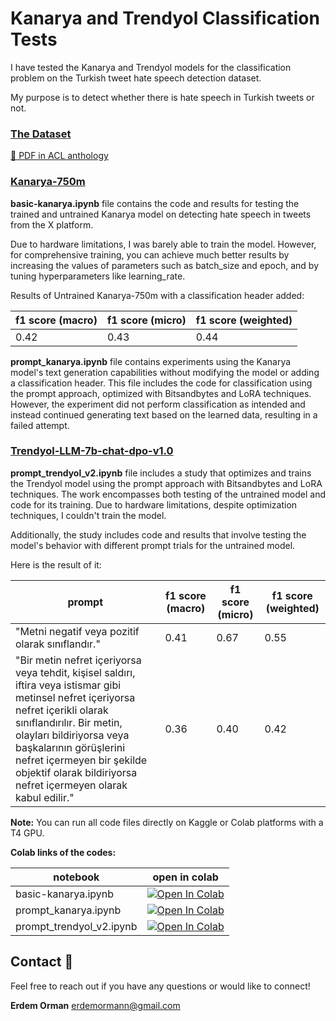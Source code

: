 # Kanarya and Trendyol Classification Tests

I have tested the Kanarya and Trendyol models for the classification problem on the Turkish tweet hate speech detection dataset. 

My purpose is to detect whether there is hate speech in Turkish tweets or not.

### [The Dataset](https://github.com/boun-tabi/case-2024-hsd-2lang/)

[📖 PDF in ACL anthology](https://aclanthology.org/2024.case-1.32.pdf)


### [Kanarya-750m](https://huggingface.co/asafaya/kanarya-750m)

**basic-kanarya.ipynb** file contains the code and results for testing the trained and untrained Kanarya model on detecting hate speech in tweets from the X platform. 

Due to hardware limitations, I was barely able to train the model. However, for comprehensive training, you can achieve much better results by increasing the values of parameters such as batch_size and epoch, and by tuning hyperparameters like learning_rate.

Results of Untrained Kanarya-750m with a classification header added:

| f1 score (macro) | f1 score (micro)| f1 score (weighted)
| ------------- | ------------- | ------------- |  
 | 0.42 | 0.43 | 0.44  |

**prompt_kanarya.ipynb** file contains experiments using the Kanarya model's text generation capabilities without modifying the model or adding a classification header. This file includes the code for classification using the prompt approach, optimized with Bitsandbytes and LoRA techniques. However, the experiment did not perform classification as intended and instead continued generating text based on the learned data, resulting in a failed attempt.


### [Trendyol-LLM-7b-chat-dpo-v1.0](https://huggingface.co/Trendyol/Trendyol-LLM-7b-chat-dpo-v1.0)

**prompt_trendyol_v2.ipynb** file includes a study that optimizes and trains the Trendyol model using the prompt approach with Bitsandbytes and LoRA techniques. The work encompasses both testing of the untrained model and code for its training. Due to hardware limitations, despite optimization techniques, I couldn't train the model.

Additionally, the study includes code and results that involve testing the model's behavior with different prompt trials for the untrained model. 

Here is the result of it:

| prompt | f1 score (macro) | f1 score (micro)| f1 score (weighted)
| ------------- | ------------- | ------------- | ------------- | 
| "Metni negatif veya pozitif olarak sınıflandır."   | 0.41| 0.67  | 0.55  |
| "Bir metin nefret içeriyorsa veya tehdit, kişisel saldırı, iftira veya istismar gibi metinsel nefret içeriyorsa nefret içerikli olarak sınıflandırılır. Bir metin, olayları bildiriyorsa veya başkalarının görüşlerini nefret içermeyen bir şekilde objektif olarak bildiriyorsa nefret içermeyen olarak kabul edilir."  | 0.36  | 0.40  | 0.42  |

**Note:** You can run all code files directly on Kaggle or Colab platforms with a T4 GPU.

**Colab links of the codes:**

| notebook       | open in colab                             |
|----------------|---------------------------------------------|
| basic-kanarya.ipynb          | [![Open In Colab](https://colab.research.google.com/assets/colab-badge.svg)](https://colab.research.google.com/drive/1CqXcfAWxS2dMJRNH2HgRMmDKQMsDQSbN?usp=drive_open)
| prompt_kanarya.ipynb         | [![Open In Colab](https://colab.research.google.com/assets/colab-badge.svg)](https://colab.research.google.com/drive/1ANBjzDX3aZM3DGrE_5ytP8MIw7Os6yGi?usp=drive_open) |
| prompt_trendyol_v2.ipynb     | [![Open In Colab](https://colab.research.google.com/assets/colab-badge.svg)](https://colab.research.google.com/drive/1pilB1a0yg5tUxGb1RgxrmNty5eQDDCoF?usp=drive_open) |


## Contact 📧

Feel free to reach out if you have any questions or would like to connect!

**Erdem Orman** [erdemormann@gmail.com](mailto:erdemormann@gmail.com)





